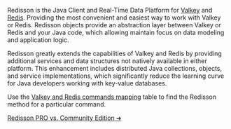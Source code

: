 Redisson is the Java Client and Real-Time Data Platform for [Valkey](https://valkey.io) and [Redis](https://redis.io). Providing the most convenient and easiest way to work with Valkey or Redis. Redisson objects provide an abstraction layer between Valkey or Redis and your Java code, which allowing maintain focus on data modeling and application logic. 

Redisson greatly extends the capabilities of Valkey and Redis by providing additional services and data structures not natively available in either platform. This enhancement includes distributed Java collections, objects, and service implementations, which significantly reduce the learning curve for Java developers working with key-value databases.

Use the [Valkey and Redis commands mapping](commands-mapping.md) table to find the Redisson method for a particular command.

[Redisson PRO vs. Community Edition ➜](https://redisson.pro/feature-comparison.html)